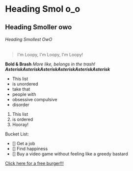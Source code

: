# Heading Smol o_o
## Heading Smoller owo
###### Heading Smollest OwO
> I'm Loopy, I'm Loopy, I'm Loopy!
> 
**Bold & Brash**
_More like, belongs in the trash!_
***AsteriskAsteriskAsteriskAsteriskAsteriskAsterisk***

- This list
- is unordered
- take that
- people with
- obsessive compulsive
- disorder

1. This list
2. is ordered
3. Hooray!

Bucket List:
- [] Get a job
- [] Find happiness
- [] Buy a video game without feeling like a greedy bastard

[Click here for a free burger!!!](https://www.youtube.com/watch?v=dQw4w9WgXcQ)
